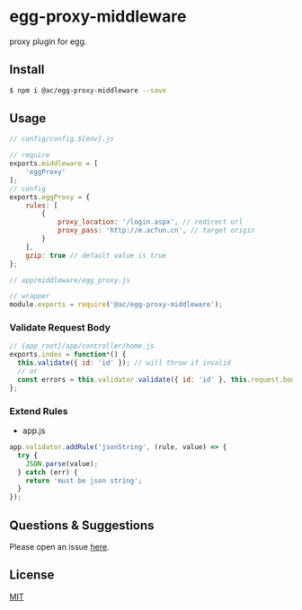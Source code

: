 # egg-proxy-middleware

proxy plugin for egg.

## Install

```bash
$ npm i @ac/egg-proxy-middleware --save
```

## Usage

```js
// config/config.${env}.js

// require
exports.middleware = [
    'eggProxy'
];
// config
exports.eggProxy = {
    rules: [
        {
            proxy_location: '/login.aspx', // redirect url
            proxy_pass: 'http://m.acfun.cn', // target origin
        }
    ],
    gzip: true // default value is true
};
```

```js
// app/middleware/egg_proxy.js

// wrapper
module.exports = require('@ac/egg-proxy-middleware');

```

### Validate Request Body

```js
// {app_root}/app/controller/home.js
exports.index = function*() {
  this.validate({ id: 'id' }); // will throw if invalid
  // or
  const errors = this.validator.validate({ id: 'id' }, this.request.body);
};
```

### Extend Rules

- app.js

```js
app.validator.addRule('jsonString', (rule, value) => {
  try {
    JSON.parse(value);
  } catch (err) {
    return 'must be json string';
  }
});
```

## Questions & Suggestions

Please open an issue [here](https://github.com/eggjs/egg/issues).

## License

[MIT](LICENSE)
